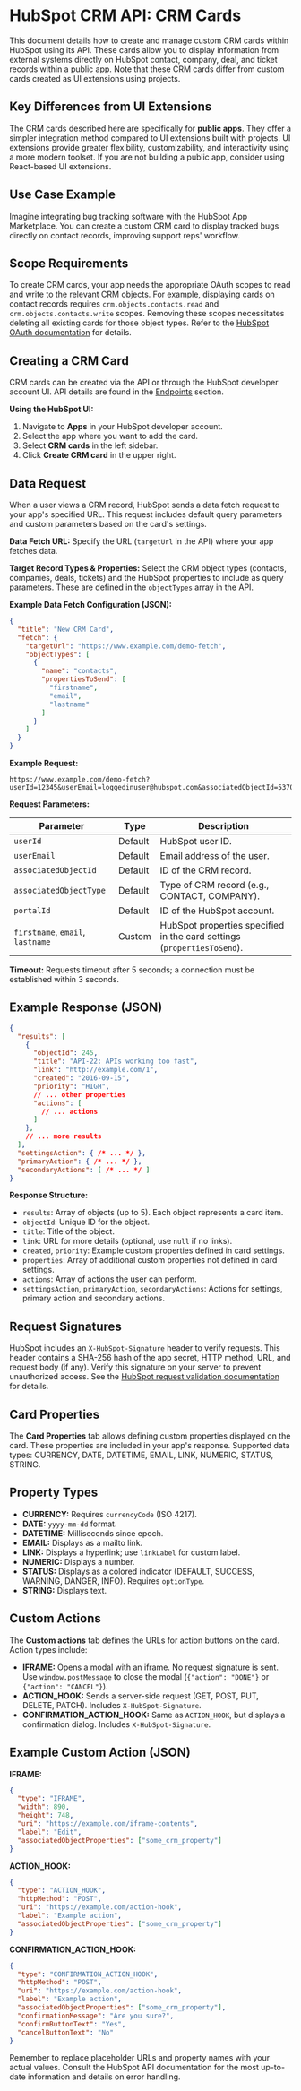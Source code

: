 # HubSpot CRM API: CRM Cards

This document details how to create and manage custom CRM cards within HubSpot using its API.  These cards allow you to display information from external systems directly on HubSpot contact, company, deal, and ticket records within a public app.  Note that these CRM cards differ from custom cards created as UI extensions using projects.

## Key Differences from UI Extensions

The CRM cards described here are specifically for **public apps**. They offer a simpler integration method compared to UI extensions built with projects. UI extensions provide greater flexibility, customizability, and interactivity using a more modern toolset.  If you are not building a public app, consider using React-based UI extensions.

## Use Case Example

Imagine integrating bug tracking software with the HubSpot App Marketplace. You can create a custom CRM card to display tracked bugs directly on contact records, improving support reps' workflow.

## Scope Requirements

To create CRM cards, your app needs the appropriate OAuth scopes to read and write to the relevant CRM objects. For example, displaying cards on contact records requires `crm.objects.contacts.read` and `crm.objects.contacts.write` scopes.  Removing these scopes necessitates deleting all existing cards for those object types.  Refer to the [HubSpot OAuth documentation](link-to-oauth-docs-here) for details.


## Creating a CRM Card

CRM cards can be created via the API or through the HubSpot developer account UI.  API details are found in the [Endpoints](link-to-endpoints-here) section.

**Using the HubSpot UI:**

1. Navigate to **Apps** in your HubSpot developer account.
2. Select the app where you want to add the card.
3. Select **CRM cards** in the left sidebar.
4. Click **Create CRM card** in the upper right.


## Data Request

When a user views a CRM record, HubSpot sends a data fetch request to your app's specified URL. This request includes default query parameters and custom parameters based on the card's settings.

**Data Fetch URL:**  Specify the URL (`targetUrl` in the API) where your app fetches data.

**Target Record Types & Properties:** Select the CRM object types (contacts, companies, deals, tickets) and the HubSpot properties to include as query parameters.  These are defined in the `objectTypes` array in the API.

**Example Data Fetch Configuration (JSON):**

```json
{
  "title": "New CRM Card",
  "fetch": {
    "targetUrl": "https://www.example.com/demo-fetch",
    "objectTypes": [
      {
        "name": "contacts",
        "propertiesToSend": [
          "firstname",
          "email",
          "lastname"
        ]
      }
    ]
  }
}
```

**Example Request:**

```
https://www.example.com/demo-fetch?userId=12345&userEmail=loggedinuser@hubspot.com&associatedObjectId=53701&associatedObjectType=CONTACT&portalId=987654&firstname=Tim&email=timrobinson@itysl.com&lastname=Robinson
```

**Request Parameters:**

| Parameter             | Type     | Description                                                                 |
|----------------------|----------|-----------------------------------------------------------------------------|
| `userId`              | Default  | HubSpot user ID.                                                             |
| `userEmail`           | Default  | Email address of the user.                                                   |
| `associatedObjectId`   | Default  | ID of the CRM record.                                                        |
| `associatedObjectType` | Default  | Type of CRM record (e.g., CONTACT, COMPANY).                               |
| `portalId`            | Default  | ID of the HubSpot account.                                                  |
| `firstname`, `email`, `lastname` | Custom   | HubSpot properties specified in the card settings (`propertiesToSend`).       |

**Timeout:** Requests timeout after 5 seconds; a connection must be established within 3 seconds.


## Example Response (JSON)

```json
{
  "results": [
    {
      "objectId": 245,
      "title": "API-22: APIs working too fast",
      "link": "http://example.com/1",
      "created": "2016-09-15",
      "priority": "HIGH",
      // ... other properties
      "actions": [
        // ... actions
      ]
    },
    // ... more results
  ],
  "settingsAction": { /* ... */ },
  "primaryAction": { /* ... */ },
  "secondaryActions": [ /* ... */ ]
}
```

**Response Structure:**

* `results`: Array of objects (up to 5).  Each object represents a card item.
* `objectId`: Unique ID for the object.
* `title`: Title of the object.
* `link`: URL for more details (optional, use `null` if no links).
* `created`, `priority`: Example custom properties defined in card settings.
* `properties`: Array of additional custom properties not defined in card settings.
* `actions`: Array of actions the user can perform.
* `settingsAction`, `primaryAction`, `secondaryActions`:  Actions for settings, primary action and secondary actions.



## Request Signatures

HubSpot includes an `X-HubSpot-Signature` header to verify requests.  This header contains a SHA-256 hash of the app secret, HTTP method, URL, and request body (if any).  Verify this signature on your server to prevent unauthorized access.  See the [HubSpot request validation documentation](link-to-request-validation-here) for details.


## Card Properties

The **Card Properties** tab allows defining custom properties displayed on the card.  These properties are included in your app's response.  Supported data types: CURRENCY, DATE, DATETIME, EMAIL, LINK, NUMERIC, STATUS, STRING.


## Property Types

* **CURRENCY:** Requires `currencyCode` (ISO 4217).
* **DATE:** `yyyy-mm-dd` format.
* **DATETIME:** Milliseconds since epoch.
* **EMAIL:** Displays as a mailto link.
* **LINK:** Displays a hyperlink; use `linkLabel` for custom label.
* **NUMERIC:** Displays a number.
* **STATUS:** Displays as a colored indicator (DEFAULT, SUCCESS, WARNING, DANGER, INFO). Requires `optionType`.
* **STRING:** Displays text.


## Custom Actions

The **Custom actions** tab defines the URLs for action buttons on the card.  Action types include:

* **IFRAME:** Opens a modal with an iframe.  No request signature is sent.  Use `window.postMessage` to close the modal (`{"action": "DONE"}` or `{"action": "CANCEL"}`).
* **ACTION_HOOK:** Sends a server-side request (GET, POST, PUT, DELETE, PATCH).  Includes `X-HubSpot-Signature`.
* **CONFIRMATION_ACTION_HOOK:** Same as `ACTION_HOOK`, but displays a confirmation dialog.  Includes `X-HubSpot-Signature`.


##  Example Custom Action (JSON)

**IFRAME:**

```json
{
  "type": "IFRAME",
  "width": 890,
  "height": 748,
  "uri": "https://example.com/iframe-contents",
  "label": "Edit",
  "associatedObjectProperties": ["some_crm_property"]
}
```

**ACTION_HOOK:**

```json
{
  "type": "ACTION_HOOK",
  "httpMethod": "POST",
  "uri": "https://example.com/action-hook",
  "label": "Example action",
  "associatedObjectProperties": ["some_crm_property"]
}
```

**CONFIRMATION_ACTION_HOOK:**

```json
{
  "type": "CONFIRMATION_ACTION_HOOK",
  "httpMethod": "POST",
  "uri": "https://example.com/action-hook",
  "label": "Example action",
  "associatedObjectProperties": ["some_crm_property"],
  "confirmationMessage": "Are you sure?",
  "confirmButtonText": "Yes",
  "cancelButtonText": "No"
}
```

Remember to replace placeholder URLs and property names with your actual values.  Consult the HubSpot API documentation for the most up-to-date information and details on error handling.
